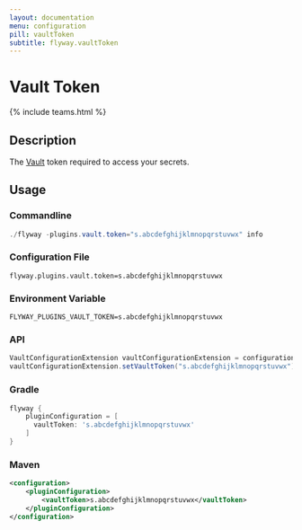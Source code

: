```yaml
---
layout: documentation
menu: configuration
pill: vaultToken
subtitle: flyway.vaultToken
---
```


# Vault Token
{% include teams.html %}

## Description
The [Vault](https://www.vaultproject.io/) token required to access your secrets.

## Usage

### Commandline
```powershell
./flyway -plugins.vault.token="s.abcdefghijklmnopqrstuvwx" info
```

### Configuration File
```properties
flyway.plugins.vault.token=s.abcdefghijklmnopqrstuvwx
```

### Environment Variable
```properties
FLYWAY_PLUGINS_VAULT_TOKEN=s.abcdefghijklmnopqrstuvwx
```

### API
```java
VaultConfigurationExtension vaultConfigurationExtension = configuration.getPluginRegister().getPlugin(VaultConfigurationExtension.class)
vaultConfigurationExtension.setVaultToken("s.abcdefghijklmnopqrstuvwx");
```

### Gradle
```groovy
flyway {
    pluginConfiguration = [
      vaultToken: 's.abcdefghijklmnopqrstuvwx'
    ]
}
```

### Maven
```xml
<configuration>
    <pluginConfiguration>
        <vaultToken>s.abcdefghijklmnopqrstuvwx</vaultToken>
    </pluginConfiguration>
</configuration>
```
